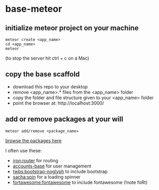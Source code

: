 # base-meteor

## initialize meteor project on your machine

````
meteor create <app_name>
cd <app_name>
meteor
````
(to stop the server hit ctrl + c on a Mac)

## copy the base scaffold

  - download this repo to your desktop
  - remove \<app_name\>.\* files from the \<app_name\> folder
  - copy the folder and file structure given to your \<app_name\> folder
  - point the browser at: http://localhost:3000/

## add or remove packages at your will

````
meteor add/remove <package_name>
````
[browse the packages here](https://atmospherejs.com/packages/most-used)

I often use these:
  - [iron:router](https://atmospherejs.com/iron/router) for routing
  - [accounts-base](https://atmospherejs.com/meteor/accounts-base) for user management
  - [twbs:bootstrap-noglyph](https://atmospherejs.com/twbs/bootstrap-noglyph) to include bootstrap
  - [sacha:spin](https://atmospherejs.com/sacha/spin) for a loading spinner
  - [fortawesome:fontawesome](https://atmospherejs.com/fortawesome) to include fontawesome (!note foRt)
